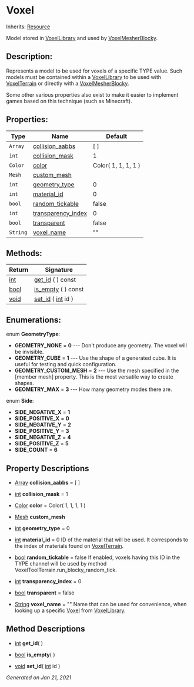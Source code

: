 # Voxel

Inherits: [Resource](https://docs.godotengine.org/en/stable/classes/class_resource.html)


Model stored in [VoxelLibrary](VoxelLibrary.md) and used by [VoxelMesherBlocky](VoxelMesherBlocky.md).

## Description: 

Represents a model to be used for voxels of a specific TYPE value. Such models must be contained within a [VoxelLibrary](VoxelLibrary.md) to be used with [VoxelTerrain](VoxelTerrain.md) or directly with a [VoxelMesherBlocky](VoxelMesherBlocky.md).

Some other various properties also exist to make it easier to implement games based on this technique (such as Minecraft).

## Properties: 


Type      | Name                                         | Default             
--------- | -------------------------------------------- | --------------------
`Array`   | [collision_aabbs](#i_collision_aabbs)        | [  ]                
`int`     | [collision_mask](#i_collision_mask)          | 1                   
`Color`   | [color](#i_color)                            | Color( 1, 1, 1, 1 ) 
`Mesh`    | [custom_mesh](#i_custom_mesh)                |                     
`int`     | [geometry_type](#i_geometry_type)            | 0                   
`int`     | [material_id](#i_material_id)                | 0                   
`bool`    | [random_tickable](#i_random_tickable)        | false               
`int`     | [transparency_index](#i_transparency_index)  | 0                   
`bool`    | [transparent](#i_transparent)                | false               
`String`  | [voxel_name](#i_voxel_name)                  | ""                  
<p></p>

## Methods: 


Return                                                                  | Signature                                                                                        
----------------------------------------------------------------------- | -------------------------------------------------------------------------------------------------
[int](https://docs.godotengine.org/en/stable/classes/class_int.html)    | [get_id](#i_get_id) ( ) const                                                                    
[bool](https://docs.godotengine.org/en/stable/classes/class_bool.html)  | [is_empty](#i_is_empty) ( ) const                                                                
[void](#)                                                               | [set_id](#i_set_id) ( [int](https://docs.godotengine.org/en/stable/classes/class_int.html) id )  
<p></p>

## Enumerations: 

enum **GeometryType**: 

- **GEOMETRY_NONE** = **0** --- Don't produce any geometry. The voxel will be invisible.
- **GEOMETRY_CUBE** = **1** --- Use the shape of a generated cube. It is useful for testing and quick configuration.
- **GEOMETRY_CUSTOM_MESH** = **2** --- Use the mesh specified in the [member mesh] property. This is the most versatile way to create shapes.
- **GEOMETRY_MAX** = **3** --- How many geometry modes there are.

enum **Side**: 

- **SIDE_NEGATIVE_X** = **1**
- **SIDE_POSITIVE_X** = **0**
- **SIDE_NEGATIVE_Y** = **2**
- **SIDE_POSITIVE_Y** = **3**
- **SIDE_NEGATIVE_Z** = **4**
- **SIDE_POSITIVE_Z** = **5**
- **SIDE_COUNT** = **6**


## Property Descriptions

- [Array](https://docs.godotengine.org/en/stable/classes/class_array.html)<span id="i_collision_aabbs"></span> **collision_aabbs** = [  ]


- [int](https://docs.godotengine.org/en/stable/classes/class_int.html)<span id="i_collision_mask"></span> **collision_mask** = 1


- [Color](https://docs.godotengine.org/en/stable/classes/class_color.html)<span id="i_color"></span> **color** = Color( 1, 1, 1, 1 )


- [Mesh](https://docs.godotengine.org/en/stable/classes/class_mesh.html)<span id="i_custom_mesh"></span> **custom_mesh**


- [int](https://docs.godotengine.org/en/stable/classes/class_int.html)<span id="i_geometry_type"></span> **geometry_type** = 0


- [int](https://docs.godotengine.org/en/stable/classes/class_int.html)<span id="i_material_id"></span> **material_id** = 0
ID of the material that will be used. It corresponds to the index of materials found on [VoxelTerrain](VoxelTerrain.md).

- [bool](https://docs.godotengine.org/en/stable/classes/class_bool.html)<span id="i_random_tickable"></span> **random_tickable** = false
If enabled, voxels having this ID in the TYPE channel will be used by method VoxelToolTerrain.run_blocky_random_tick.

- [int](https://docs.godotengine.org/en/stable/classes/class_int.html)<span id="i_transparency_index"></span> **transparency_index** = 0


- [bool](https://docs.godotengine.org/en/stable/classes/class_bool.html)<span id="i_transparent"></span> **transparent** = false


- [String](https://docs.godotengine.org/en/stable/classes/class_string.html)<span id="i_voxel_name"></span> **voxel_name** = ""
Name that can be used for convenience, when looking up a specific [Voxel](Voxel.md) from [VoxelLibrary](VoxelLibrary.md).

## Method Descriptions

- [int](https://docs.godotengine.org/en/stable/classes/class_int.html)<span id="i_get_id"></span> **get_id**( ) 



- [bool](https://docs.godotengine.org/en/stable/classes/class_bool.html)<span id="i_is_empty"></span> **is_empty**( ) 



- [void](#)<span id="i_set_id"></span> **set_id**( [int](https://docs.godotengine.org/en/stable/classes/class_int.html) id ) 



_Generated on Jan 21, 2021_
